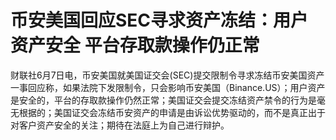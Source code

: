 

# 币安美国回应SEC寻求资产冻结：用户资产安全 平台存取款操作仍正常

财联社6月7日电，币安美国就美国证交会(SEC)提交限制令寻求冻结币安美国资产一事回应称，如果法院下发限制令，只会影响币安美国（Binance.US）；用户资产是安全的，平台的存取款操作仍然正常；美国证交会提交冻结资产禁令的行为是毫无根据的；美国证交会冻结币安资产的申请是由诉讼优势驱动的，而不是真正出于对客户资产安全的关注；期待在法庭上为自己进行辩护。

